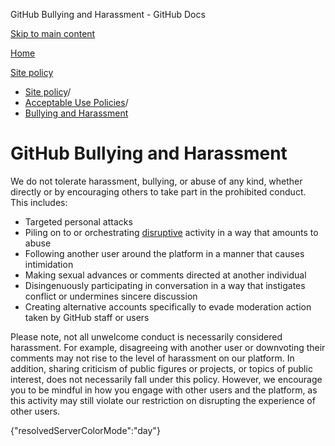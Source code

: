 GitHub Bullying and Harassment - GitHub Docs

[Skip to main content](#main-content)

[Home](/zh)

[Site policy](/zh/site-policy)

* [Site policy](/zh/site-policy)/
* [Acceptable Use Policies](/zh/site-policy/acceptable-use-policies)/
* [Bullying and Harassment](/zh/site-policy/acceptable-use-policies/github-bullying-and-harassment)

GitHub Bullying and Harassment
==========

We do not tolerate harassment, bullying, or abuse of any kind, whether directly or by encouraging others to take part in the prohibited conduct. This includes:

* Targeted personal attacks
* Piling on to or orchestrating [disruptive](/zh/site-policy/acceptable-use-policies/github-disrupting-the-experience-of-other-users) activity in a way that amounts to abuse
* Following another user around the platform in a manner that causes intimidation
* Making sexual advances or comments directed at another individual
* Disingenuously participating in conversation in a way that instigates conflict or undermines sincere discussion
* Creating alternative accounts specifically to evade moderation action taken by GitHub staff or users

Please note, not all unwelcome conduct is necessarily considered harassment. For example, disagreeing with another user or downvoting their comments may not rise to the level of harassment on our platform. In addition, sharing criticism of public figures or projects, or topics of public interest, does not necessarily fall under this policy. However, we encourage you to be mindful in how you engage with other users and the platform, as this activity may still violate our restriction on disrupting the experience of other users.

{"resolvedServerColorMode":"day"}

